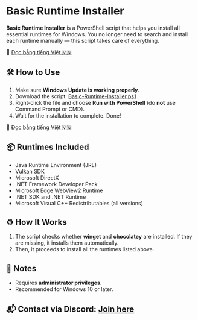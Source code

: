 # Basic Runtime Installer

**Basic Runtime Installer** is a PowerShell script that helps you install all essential runtimes for Windows. You no longer need to search and install each runtime manually — this script takes care of everything.

📄 [Đọc bằng tiếng Việt 🇻🇳](README.vi.md)

## 🛠️ How to Use

1. Make sure **Windows Update is working properly**.
2. Download the script: [Basic-Runtime-Installer.ps1](https://github.com/CheemsGalaxy/Basic-Runtime-Installer/blob/main/Basic-Runtime-Installer.ps1)
3. Right-click the file and choose **Run with PowerShell** (do **not** use Command Prompt or CMD).
4. Wait for the installation to complete. Done!

📄 [Đọc bằng tiếng Việt 🇻🇳](README.vi.md)

## 📦 Runtimes Included

* Java Runtime Environment (JRE)
* Vulkan SDK
* Microsoft DirectX
* .NET Framework Developer Pack
* Microsoft Edge WebView2 Runtime
* .NET SDK and .NET Runtime
* Microsoft Visual C++ Redistributables (all versions)


## ⚙️ How It Works

1. The script checks whether **winget** and **chocolatey** are installed. If they are missing, it installs them automatically.
2. Then, it proceeds to install all the runtimes listed above.


## 📌 Notes

* Requires **administrator privileges**.
* Recommended for Windows 10 or later.


## 📬 **Contact via Discord**: [Join here](https://discord.gg/auFWQS3d)  
